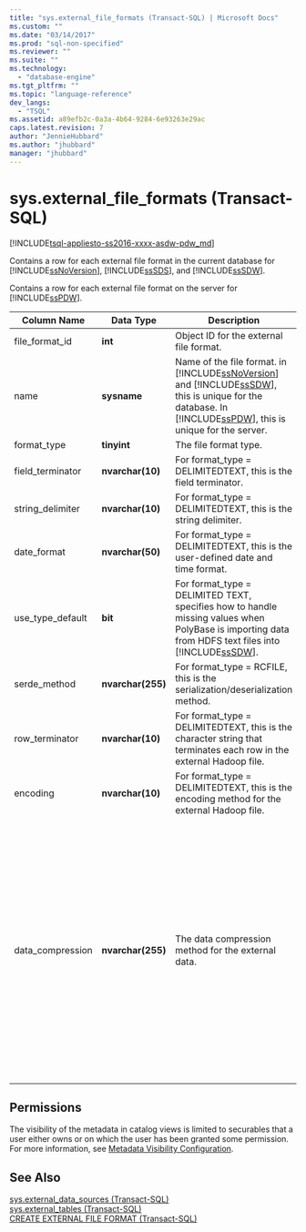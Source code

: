 ```yaml
---
title: "sys.external_file_formats (Transact-SQL) | Microsoft Docs"
ms.custom: ""
ms.date: "03/14/2017"
ms.prod: "sql-non-specified"
ms.reviewer: ""
ms.suite: ""
ms.technology: 
  - "database-engine"
ms.tgt_pltfrm: ""
ms.topic: "language-reference"
dev_langs: 
  - "TSQL"
ms.assetid: a89efb2c-0a3a-4b64-9284-6e93263e29ac
caps.latest.revision: 7
author: "JennieHubbard"
ms.author: "jhubbard"
manager: "jhubbard"
---
```

# sys.external_file_formats (Transact-SQL)
[!INCLUDE[tsql-appliesto-ss2016-xxxx-asdw-pdw_md](../../includes/tsql-appliesto-ss2016-xxxx-asdw-pdw-md.md)]

  Contains a row for each external file format in the current database for [!INCLUDE[ssNoVersion](../../includes/ssnoversion-md.md)], [!INCLUDE[ssSDS](../../includes/sssds-md.md)], and [!INCLUDE[ssSDW](../../includes/sssdw-md.md)].  
  
 Contains a row for each external file format on the server for [!INCLUDE[ssPDW](../../includes/sspdw-md.md)].  
  
|Column Name|Data Type|Description|Range|  
|-----------------|---------------|-----------------|-----------|  
|file_format_id|**int**|Object ID for the external file format.||  
|name|**sysname**|Name of the file format. in [!INCLUDE[ssNoVersion](../../includes/ssnoversion-md.md)] and [!INCLUDE[ssSDW](../../includes/sssdw-md.md)], this is unique for the database. In [!INCLUDE[ssPDW](../../includes/sspdw-md.md)], this is unique for the server.||  
|format_type|**tinyint**|The file format type.|DELIMITEDTEXT, RCFILE, ORC, PARQUET|  
|field_terminator|**nvarchar(10)**|For format_type = DELIMITEDTEXT, this is the field terminator.||  
|string_delimiter|**nvarchar(10)**|For format_type = DELIMITEDTEXT, this is the string delimiter.||  
|date_format|**nvarchar(50)**|For format_type = DELIMITEDTEXT, this is the user-defined date and time format.||  
|use_type_default|**bit**|For format_type = DELIMITED TEXT, specifies how to handle missing values when PolyBase is importing data from HDFS text files into [!INCLUDE[ssSDW](../../includes/sssdw-md.md)].|0 – store missing values as the string 'NULL'.<br /><br /> 1 – store missing values as the column default value.|  
|serde_method|**nvarchar(255)**|For format_type = RCFILE, this is the serialization/deserialization method.||  
|row_terminator|**nvarchar(10)**|For format_type = DELIMITEDTEXT, this is the character string that terminates each row in the external Hadoop file.|Always '\n'.|  
|encoding|**nvarchar(10)**|For format_type = DELIMITEDTEXT, this is the encoding method for the external Hadoop file.|Always 'UTF8'.|  
|data_compression|**nvarchar(255)**|The data compression method for the external data.|For format_type = DELIMITEDTEXT:<br /><br /> -   'org.apache.hadoop.io.compress.DefaultCodec'<br />-   'org.apache.hadoop.io.compress.GzipCodec'<br /><br /> For format_type = RCFILE:<br /><br /> -   'org.apache.hadoop.io.compress.DefaultCodec'<br /><br /> For format_type = ORC:<br /><br /> -   'org.apache.hadoop.io.compress.DefaultCodec'<br />-   'org.apache.hadoop.io.compress.SnappyCodec'<br /><br /> For format_type = PARQUET:<br /><br /> -   'org.apache.hadoop.io.compress.GzipCodec'<br />-   'org.apache.hadoop.io.compress.SnappyCodec'|  
  
## Permissions  
 The visibility of the metadata in catalog views is limited to securables that a user either owns or on which the user has been granted some permission. For more information, see [Metadata Visibility Configuration](../../relational-databases/security/metadata-visibility-configuration.md).  
  
## See Also  
 [sys.external_data_sources &#40;Transact-SQL&#41;](../../relational-databases/system-catalog-views/sys-external-data-sources-transact-sql.md)   
 [sys.external_tables &#40;Transact-SQL&#41;](../../relational-databases/system-catalog-views/sys-external-tables-transact-sql.md)   
 [CREATE EXTERNAL FILE FORMAT &#40;Transact-SQL&#41;](../../t-sql/statements/create-external-file-format-transact-sql.md)  
  
  
